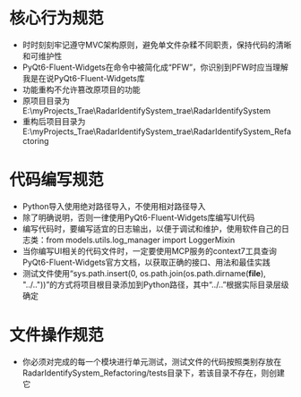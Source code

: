 # 核心行为规范

- 时时刻刻牢记遵守MVC架构原则，避免单文件杂糅不同职责，保持代码的清晰和可维护性
- PyQt6-Fluent-Widgets在命令中被简化成“PFW”，你识别到PFW时应当理解我是在说PyQt6-Fluent-Widgets库
- 功能重构不允许篡改原项目的功能
- 原项目目录为E:\myProjects_Trae\RadarIdentifySystem_trae\RadarIdentifySystem
- 重构后项目目录为E:\myProjects_Trae\RadarIdentifySystem_trae\RadarIdentifySystem_Refactoring

# 代码编写规范

- Python导入使用绝对路径导入，不使用相对路径导入
- 除了明确说明，否则一律使用PyQt6-Fluent-Widgets库编写UI代码
- 编写代码时，要编写适宜的日志输出，以便于调试和维护，使用软件自己的日志类：from models.utils.log_manager import LoggerMixin
- 当你编写UI相关的代码文件时，一定要使用MCP服务的context7工具查询PyQt6-Fluent-Widgets官方文档，以获取正确的接口、用法和最佳实践
- 测试文件使用“sys.path.insert(0, os.path.join(os.path.dirname(__file__), "../.."))”的方式将项目根目录添加到Python路径，其中“../..”根据实际目录层级确定

# 文件操作规范

- 你必须对完成的每一个模块进行单元测试，测试文件的代码按照类别存放在RadarIdentifySystem_Refactoring/tests目录下，若该目录不存在，则创建它